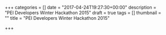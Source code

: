 +++
categories = []
date = "2017-04-24T19:27:30+00:00"
description = "PEI Developers Winter Hackathon 2015"
draft = true
tags = []
thumbnail = ""
title = "PEI Developers Winter Hackathon 2015"

+++
